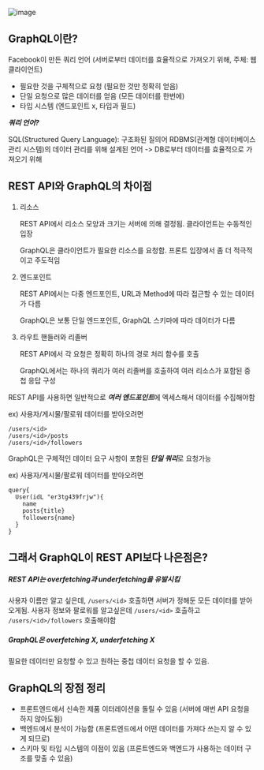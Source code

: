 ![image](https://user-images.githubusercontent.com/62709718/147321342-5391baa2-583f-4570-aa4b-580edf1ee4f3.png)

## GraphQL이란?
Facebook이 만든 쿼리 언어 (서버로부터 데이터를 효율적으로 가져오기 위해, 주체: 웹클라이언트)
- 필요한 것을 구체적으로 요청 (필요한 것만 정확히 얻음)
- 단일 요청으로 많은 데이터를 얻음 (모든 데이터를 한번에)
- 타입 시스템 (엔드포인트 x, 타입과 필드)

***쿼리 언어?***

SQL(Structured Query Language): 구조화된 질의어
RDBMS(관계형 데이터베이스 관리 시스템)의 데이터 관리를 위해 설계된 언어
-> DB로부터 데이터를 효율적으로 가져오기 위해

## REST API와 GraphQL의 차이점

1. 리소스

    REST API에서 리소스 모양과 크기는 서버에 의해 결정됨. 클라이언트는 수동적인 입장

    GraphQL은 클라이언트가 필요한 리소스를 요청함. 프론트 입장에서 좀 더 적극적이고 주도적임

2. 엔드포인트

    REST API에서는 다중 엔드포인트, URL과 Method에 따라 접근할 수 있는 데이터가 다름

    GraphQL은 보통 단일 엔드포인트, GraphQL 스키마에 따라 데이터가 다름
    
3. 라우트 핸들러와 리졸버

    REST API에서 각 요청은 정확히 하나의 경로 처리 함수를 호출
    
    GraphQL에서는 하나의 쿼리가 여러 리졸버를 호출하여 여러 리소스가 포함된 중첩 응답 구성
    
REST API를 사용하면 일반적으로 ***여러 엔드포인트***에 엑세스해서 데이터를 수집해야함

ex) 사용자/게시물/팔로워 데이터를 받아오려면

    /users/<id>
    /users/<id>/posts
    /users/<id>/followers

GraphQL은 구체적인 데이터 요구 사항이 포함된 ***단일 쿼리***로 요청가능

ex) 사용자/게시물/팔로워 데이터를 받아오려면
```
query{
  User(idL "er3tg439frjw"){
    name
    posts{title}
    followers{name}
  }
}
```

## 그래서 GraphQL이 REST API보다 나은점은?
##### REST API는 ***overfetching***과 ***underfetching***을 유발시킴
사용자 이름만 알고 싶은데, ```/users/<id>``` 호출하면 서버가 정해둔 모든 데이터를 받아오게됨. 사용자 정보와 팔로워를 알고싶은데 ```/users/<id>``` 호출하고 ```/users/<id>/followers``` 호출해야함

##### GraphQL은 ***overfetching X, underfetching X***
필요한 데이터만 요청할 수 있고 원하는 중첩 데이터 요청을 할 수 있음.

## GraphQL의 장점 정리
- 프론트엔드에서 신속한 제품 이터레이션을 돌릴 수 있음 (서버에 매번 API 요청을 하지 않아도됨)
- 백엔드에서 분석이 가능함 (프론트엔드에서 어떤 데이터를 가져다 쓰는지 알 수 있게 되므로)
- 스키마 및 타입 시스템의 이점이 있음 (프론트엔드와 백엔드가 사용하는 데이터 구조를 맞출 수 있음)
